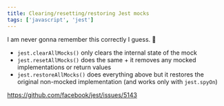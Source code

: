 ```yaml
---
title: Clearing/resetting/restoring Jest mocks
tags: ['javascript', 'jest']
---
```


I am never gonna remember this correctly I guess. 🤷

- `jest.clearAllMocks()` only clears the internal state of the mock
- `jest.resetAllMocks()` does the same + it removes any mocked implementations or return values
- `jest.restoreAllMocks()` does everything above but it restores the original non-mocked implementation (and works only with `jest.spyOn`)

https://github.com/facebook/jest/issues/5143
